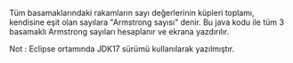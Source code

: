Tüm basamaklarındaki rakamların sayı değerlerinin küpleri toplamı, kendisine eşit olan sayılara "Armstrong sayısı" denir.
Bu java kodu ile tüm 3 basamaklı Armstrong sayıları hesaplanır ve ekrana yazdırılır. 

Not : Eclipse ortamında JDK17 sürümü kullanılarak yazılmıştır.
